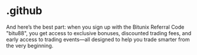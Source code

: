 # .github
And here’s the best part: when you sign up with the Bitunix Referral Code "bitu88", you get access to exclusive bonuses, discounted trading fees, and early access to trading events—all designed to help you trade smarter from the very beginning.
